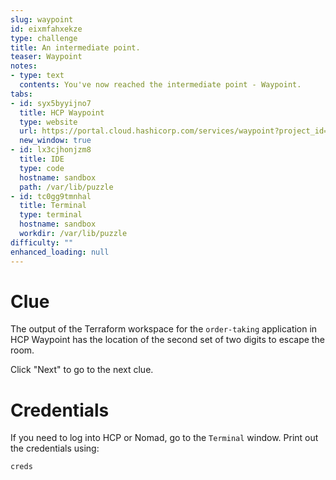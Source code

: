 ```yaml
---
slug: waypoint
id: eixmfahxekze
type: challenge
title: An intermediate point.
teaser: Waypoint
notes:
- type: text
  contents: You've now reached the intermediate point - Waypoint.
tabs:
- id: syx5byyijno7
  title: HCP Waypoint
  type: website
  url: https://portal.cloud.hashicorp.com/services/waypoint?project_id=40b67f0b-12b6-4184-9613-45cc9ef381f2
  new_window: true
- id: lx3cjhonjzm8
  title: IDE
  type: code
  hostname: sandbox
  path: /var/lib/puzzle
- id: tc0gg9tmnhal
  title: Terminal
  type: terminal
  hostname: sandbox
  workdir: /var/lib/puzzle
difficulty: ""
enhanced_loading: null
---
```

# Clue
The output of the Terraform workspace for the `order-taking` application in HCP Waypoint has the location of the second set of two digits to escape the room.

Click "Next" to go to the next clue.

Credentials
===
If you need to log into HCP or Nomad, go to the `Terminal` window. Print out the credentials using:

```run
creds
```